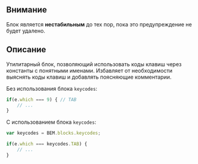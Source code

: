 ## Внимание

Блок является __нестабильным__ до тех пор, пока это предупреждение не будет удалено.

## Описание

Утилитарный блок, позволяющий использовать коды клавиш через константы с понятными именами.
Избавляет от необходимости выяснять коды клавиш и добавлять поясняющие комментарии.

Без использования блока `keycodes`:

```javascript
if(e.which === 9) { // TAB
    // ...
}
```

С использованием блока `keycodes`:

```javascript
var keycodes = BEM.blocks.keycodes;

if(e.which === keycodes.TAB) {
    // ...
}
```

